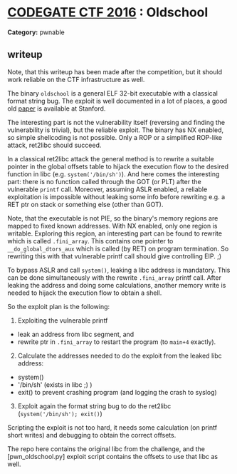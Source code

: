 # [CODEGATE CTF 2016](http://codegate.bpsec.co.kr/) : Oldschool

**Category:** pwnable

## writeup

Note, that this writeup has been made after the
competition, but it should work reliable on the
CTF infrastructure as well.

The binary `oldschool` is a general ELF 32-bit executable with
a classical format string bug. The exploit is well
documented in a lot of places, a good old
[paper](https://crypto.stanford.edu/cs155/papers/formatstring-1.2.pdf)
is available at Stanford.

The interesting part is not the vulnerability itself
(reversing and finding the vulnerability is trivial),
but the reliable exploit. The binary has NX enabled,
so simple shellcoding is not possible. Only a ROP or
a simplified ROP-like attack, ret2libc should succeed.

In a classical ret2libc attack the general method is
to rewrite a suitable pointer in the global offsets table
to hijack the execution flow to the desired function
in libc (e.g. `system('/bin/sh')`). And here comes
the interesting part: there is no function called
through the GOT (or PLT) after the vulnerable `printf`
call. Moreover, assuming ASLR enabled, a reliable
exploitation is impossible without leaking some info
before rewriting e.g. a RET ptr on stack or something
else (other than GOT).

Note, that the executable is not PIE, so the binary's
memory regions are mapped to fixed known addresses.
With NX enabled, only one region is writable.
Exploring this region, an interesting part can
be found to rewrite which is called `.fini_array`.
This contains one pointer to `__do_global_dtors_aux`
which is called (by RET) on program termination.
So rewriting this with that vulnerable printf call
should give controlling EIP. ;)

To bypass ASLR and call `system()`, leaking a libc
address is mandatory. This can be done simultaneously
with the rewrite `.fini_array` printf call. After
leaking the address and doing some calculations,
another memory write is needed to hijack the execution
flow to obtain a shell.

So the exploit plan is the following:

1. Exploiting the vulnerable printf
  * leak an address from libc segment, and
  * rewrite ptr in `.fini_array` to restart the program (to `main+4` exactly).
2. Calculate the addresses needed to do the exploit from the leaked libc address:
  * system()
  * '/bin/sh' (exists in libc ;) )
  * exit() to prevent crashing program (and logging the crash to syslog)
3. Exploit again the format string bug to do the ret2libc
(`system('/bin/sh'); exit()`)

Scripting the exploit is not too hard, it needs some
calculation (on printf short writes) and debugging to
obtain the correct offsets.

The repo here contains the original libc from the challenge,
and the [pwn_oldschool.py] exploit script contains the
offsets to use that libc as well.
